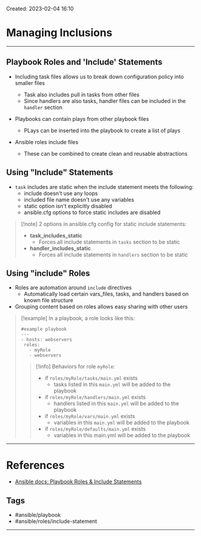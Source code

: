 Created: 2023-02-04 16:10
# Managing Inclusions
---
## Playbook Roles and 'Include' Statements
- Including task files allows us to break down configuration policy into smaller files
	- Task also includes pull in tasks from other files
	- Since handlers are also tasks, handler files can be included in the `handler` section

- Playbooks can contain plays from other playbook files
	- PLays can be inserted into the playbook to create a list of plays

- Ansible roles include files
	- These can be combined to create clean and reusable abstractions

## Using "Include" Statements
- `task` includes are static when the include statement meets the following:
	- include doesn't use any loops
	- included file name doesn't use any variables
	- static option isn't explicitly disabled
	- ansible.cfg options to force static includes are disabled
>[!note] 2 options in ansible.cfg config for static include statements:
>- **task_includes_static**
>	- Forces all include statements in `tasks` section to be static
>- **handler_includes_static**
>	- Forces all include statements in `handlers` section to be static 

## Using "include" Roles
- Roles are automation around `include` directives
	- Automatically load certain vars_files, tasks, and handlers based on known file structure
- Grouping content based on roles allows easy sharing with other users
>[!example] In a playbook, a role looks like this:
> ```
>#example playbook
>---
>- hosts: webservers
>  roles:
>    - myRole
>    - webservers
> ```
>>[!info]  Behaviors for role `myRole`:
>> 	- if `roles/myRole/tasks/main.yml` exists
>> 		- tasks listed in this `main.yml` will be added to the playbook
>> 	- if `roles/myRole/handlers/main.yml` exists
> >		- handlers listed in this `main.yml` will be added to the playbook
>> 	- if `roles/myRole/vars/main.yml` exists
>> 		- variables in this `main.yml` will be added to the playbook
>> 	- if `roles/myRole/defaults/main.yml` exists
>> 		- variables in this main.yml will be added to the playbook

---
# References
- [Ansible docs: Playbook Roles & Include Statements](https://docs.ansible.com/ansible/latest/playbook_guide/playbooks_roles.html#playbook-roles-and-include-statements)

## Tags
- #ansible/playbook 
- #ansible/roles/include-statement  
---